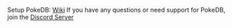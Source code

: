 Setup PokeDB: [Wiki](https://github.com/spiri2/PokeDB/wiki)
If you have any questions or need support for PokeDB, join the [Discord Server](https://discord.gg/hqy8pwv5Dg)
